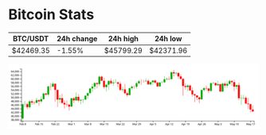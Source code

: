 # Bitcoin Stats

BTC/USDT|24h change|24h high|24h low|
|---|---|---|---|
|$42469.35|-1.55%|$45799.29|$42371.96|

<img src="./chart.svg">
